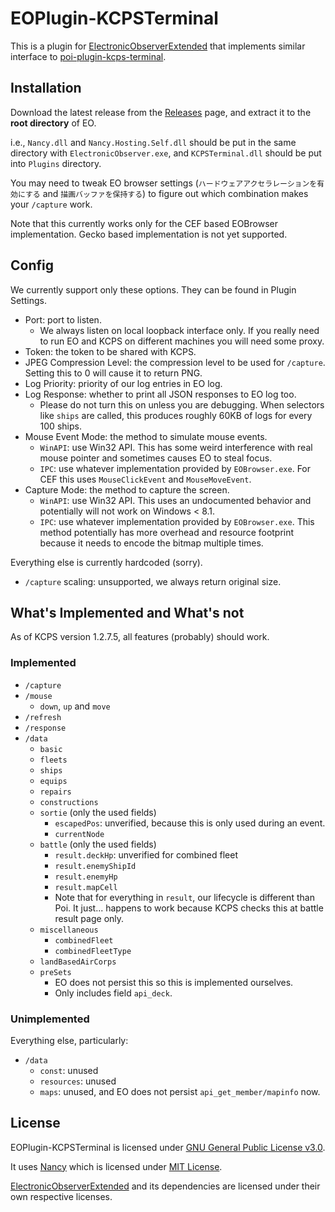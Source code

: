# EOPlugin-KCPSTerminal

This is a plugin for [ElectronicObserverExtended](https://eoe.white.ac.cn/) that implements similar interface to [poi-plugin-kcps-terminal](https://github.com/KanaHayama/poi-plugin-kcps-terminal).

## Installation

Download the latest release from the [Releases](https://github.com/LoveJudgement/EOPlugin-KCPSTerminal/releases) page, and extract it to the **root directory** of EO.

i.e., `Nancy.dll` and `Nancy.Hosting.Self.dll` should be put in the same directory with `ElectronicObserver.exe`, and `KCPSTerminal.dll` should be put into `Plugins` directory.

You may need to tweak EO browser settings (`ハードウェアアクセラレーションを有効にする` and `描画バッファを保持する`) to figure out which combination makes your `/capture` work.

Note that this currently works only for the CEF based EOBrowser implementation. Gecko based implementation is not yet supported.

## Config

We currently support only these options. They can be found in Plugin Settings.

* Port: port to listen.
	* We always listen on local loopback interface only. If you really need to run EO and KCPS on different machines you will need some proxy.
* Token: the token to be shared with KCPS.
* JPEG Compression Level: the compression level to be used for `/capture`. Setting this to 0 will cause it to return PNG. 
* Log Priority: priority of our log entries in EO log.
* Log Response: whether to print all JSON responses to EO log too.
	* Please do not turn this on unless you are debugging. When selectors like `ships` are called, this produces roughly 60KB of logs for every 100 ships.
* Mouse Event Mode: the method to simulate mouse events.
    * `WinAPI`: use Win32 API. This has some weird interference with real mouse pointer and sometimes causes EO to steal focus.
    * `IPC`: use whatever implementation provided by `EOBrowser.exe`. For CEF this uses `MouseClickEvent` and `MouseMoveEvent`.
* Capture Mode: the method to capture the screen.
    * `WinAPI`: use Win32 API. This uses an undocumented behavior and potentially will not work on Windows < 8.1.
    * `IPC`: use whatever implementation provided by `EOBrowser.exe`. This method potentially has more overhead and resource footprint because it needs to encode the bitmap multiple times.

Everything else is currently hardcoded (sorry).

* `/capture` scaling: unsupported, we always return original size.

## What's Implemented and What's not

As of KCPS version 1.2.7.5, all features (probably) should work.

### Implemented

* `/capture`
* `/mouse`
	* `down`, `up` and `move`
* `/refresh`
* `/response`
* `/data`
	* `basic`
	* `fleets`
	* `ships`
	* `equips`
	* `repairs`
	* `constructions`
	* `sortie` (only the used fields)
		* `escapedPos`: unverified, because this is only used during an event.
		* `currentNode`
	* `battle` (only the used fields)
		* `result.deckHp`: unverified for combined fleet
		* `result.enemyShipId`
		* `result.enemyHp`
		* `result.mapCell`
		* Note that for everything in `result`, our lifecycle is different than Poi. It just... happens to work because KCPS checks this at battle result page only.
	* `miscellaneous`
	    * `combinedFleet`
	    * `combinedFleetType`
	* `landBasedAirCorps`
	* `preSets`
		* EO does not persist this so this is implemented ourselves.
		* Only includes field `api_deck`.

### Unimplemented

Everything else, particularly:

* `/data`
	* `const`: unused
	* `resources`: unused
	* `maps`: unused, and EO does not persist `api_get_member/mapinfo` now.

## License

EOPlugin-KCPSTerminal is licensed under [GNU General Public License v3.0](https://github.com/LoveJudgement/EOPlugin-KCPSTerminal/blob/master/LICENSE).

It uses [Nancy](https://github.com/NancyFx/Nancy) which is licensed under [MIT License](https://github.com/NancyFx/Nancy/blob/master/license.txt).

[ElectronicObserverExtended](https://github.com/CAWAS/ElectronicObserverExtended) and its dependencies are licensed under their own respective licenses.
